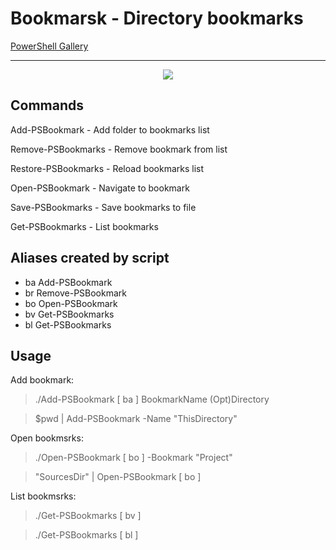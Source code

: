 # Bookmarsk - Directory bookmarks

[PowerShell Gallery](https://www.powershellgallery.com/packages/Bookmarks/1.1.2)

---------------------

<p align="center"><img src="/Assets/demo.gif?raw=true"/></p>

## Commands

  Add-PSBookmark - Add folder to bookmarks list

  Remove-PSBookmarks - Remove bookmark from list
  
  Restore-PSBookmarks - Reload bookmarks list

  Open-PSBookmark - Navigate to bookmark

  Save-PSBookmarks - Save bookmarks to file

  Get-PSBookmarks - List bookmarks

## Aliases created by script

- ba Add-PSBookmark
- br Remove-PSBookmark
- bo Open-PSBookmark
- bv Get-PSBookmarks
- bl Get-PSBookmarks

## Usage

Add bookmark:
>./Add-PSBookmark [ ba ]  BookmarkName (Opt)Directory

>$pwd |  Add-PSBookmark -Name "ThisDirectory"

Open bookmsrks:
>./Open-PSBookmark [ bo ]  -Bookmark "Project"

>"SourcesDir" |  Open-PSBookmark [ bo ]

List bookmsrks:
>./Get-PSBookmarks [ bv ]

>./Get-PSBookmarks [ bl ]
